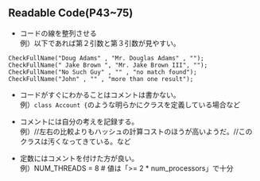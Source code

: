 ## Readable Code(P43~75)
- コードの線を整列させる  
例）以下であれば第２引数と第３引数が見やすい。
```
CheckFullName("Doug Adams" , "Mr. Douglas Adams" , "");
CheckFullName(" Jake Brown ", "Mr. Jake Brown III", "");
CheckFullName("No Such Guy" , "" , "no match found"); CheckFullName("John" , "" , "more than one result");
```


- コードがすぐにわかることはコメントは書かない。  
例）`class Account {`のような明らかにクラスを定義している場合など


- コメントには自分の考えを記録する。  
例）//左右の比較よりもハッシュの計算コストのほうが高いようだ。//このクラスは汚くなってきている。など


- 定数にはコメントを付けた方が良い。  
例）NUM_THREADS = 8 # 値は「>= 2 * num_processors」で十分